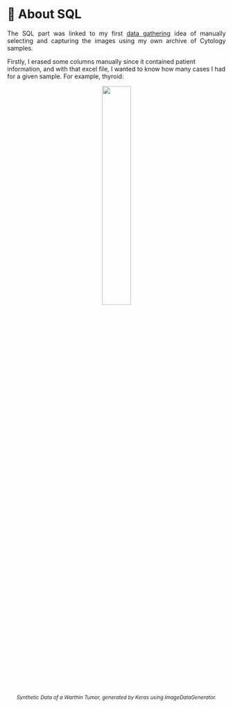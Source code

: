 <div>
<h1 id="about-the-data">📔 About SQL</h1>

<p style="text-align:justify">The SQL part was linked to my first <a href='https://github.com/isi-mube/cytology-codex/tree/main/01_data'>data gathering</a> idea of manually selecting and capturing the images using my own archive of Cytology samples.

Firstly, I erased some columns manually since it contained patient information, and with that excel file, I wanted to know how many cases I had for a given sample. For example, thyroid:</p>


<p align="center">
  <img src="https://imgtr.ee/images/2023/07/15/30eff73003bba45453f247e497ad7f50.png" width="36%">
  <br>
  <small><em>Synthetic Data of a Warthin Tumor, generated by Keras using ImageDataGenerator.</em></small>
</p>
